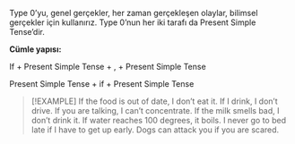 Type 0’yu, genel gerçekler, her zaman gerçekleşen olaylar, bilimsel gerçekler için kullanırız. Type 0’nun her iki tarafı da Present Simple Tense’dir.

**Cümle yapısı:**

If + Present Simple Tense + , + Present Simple Tense

Present Simple Tense + if + Present Simple Tense

> [!EXAMPLE]
> If the food is out of date, I don’t eat it.
> If I drink, I don’t drive.
> If you are talking, I can’t concentrate.
> If the milk smells bad, I don’t drink it.
> If water reaches 100 degrees, it boils.
> I never go to bed late if I have to get up early.
> Dogs can attack you if you are scared.